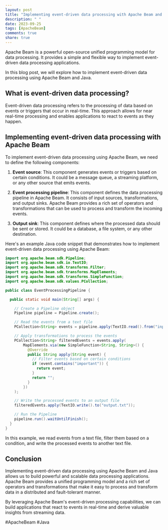 ```yaml
---
layout: post
title: "Implementing event-driven data processing with Apache Beam and Java"
description: " "
date: 2023-09-25
tags: [ApacheBeam]
comments: true
share: true
---
```


Apache Beam is a powerful open-source unified programming model for data processing. It provides a simple and flexible way to implement event-driven data processing applications.

In this blog post, we will explore how to implement event-driven data processing using Apache Beam and Java.

## What is event-driven data processing?

Event-driven data processing refers to the processing of data based on events or triggers that occur in real-time. This approach allows for near real-time processing and enables applications to react to events as they happen.

## Implementing event-driven data processing with Apache Beam

To implement event-driven data processing using Apache Beam, we need to define the following components:

1. **Event source**: This component generates events or triggers based on certain conditions. It could be a message queue, a streaming platform, or any other source that emits events.

2. **Event processing pipeline**: This component defines the data processing pipeline in Apache Beam. It consists of input sources, transformations, and output sinks. Apache Beam provides a rich set of operators and transformations that can be used to process and transform the incoming events.

3. **Output sink**: This component defines where the processed data should be sent or stored. It could be a database, a file system, or any other destination.

Here's an example Java code snippet that demonstrates how to implement event-driven data processing using Apache Beam:

```java
import org.apache.beam.sdk.Pipeline;
import org.apache.beam.sdk.io.TextIO;
import org.apache.beam.sdk.transforms.Filter;
import org.apache.beam.sdk.transforms.MapElements;
import org.apache.beam.sdk.transforms.SimpleFunction;
import org.apache.beam.sdk.values.PCollection;

public class EventProcessingPipeline {

  public static void main(String[] args) {

    // Create a Pipeline object
    Pipeline pipeline = Pipeline.create();

    // Read the events from a text file
    PCollection<String> events = pipeline.apply(TextIO.read().from("input.txt"));

    // Apply transformations to process the events
    PCollection<String> filteredEvents = events.apply(
        MapElements.via(new SimpleFunction<String, String>() {
          @Override
          public String apply(String event) {
            // Filter events based on certain conditions
            if (event.contains("important")) {
              return event;
            }
            return "";
          }
        })
    );

    // Write the processed events to an output file
    filteredEvents.apply(TextIO.write().to("output.txt"));

    // Run the Pipeline
    pipeline.run().waitUntilFinish();
  }
}
```

In this example, we read events from a text file, filter them based on a condition, and write the processed events to another text file.

## Conclusion

Implementing event-driven data processing using Apache Beam and Java allows us to build powerful and scalable data processing applications. Apache Beam provides a unified programming model and a rich set of operators and transformations that make it easy to process and transform data in a distributed and fault-tolerant manner.

By leveraging Apache Beam's event-driven processing capabilities, we can build applications that react to events in real-time and derive valuable insights from streaming data.

#ApacheBeam #Java